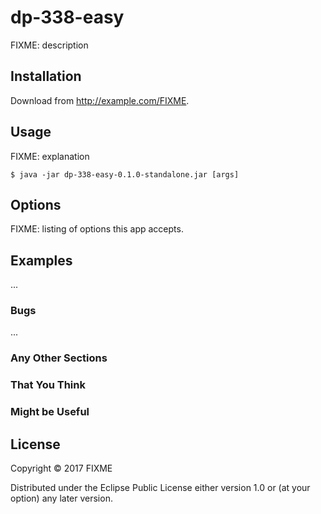 # dp-338-easy

FIXME: description

## Installation

Download from http://example.com/FIXME.

## Usage

FIXME: explanation

    $ java -jar dp-338-easy-0.1.0-standalone.jar [args]

## Options

FIXME: listing of options this app accepts.

## Examples

...

### Bugs

...

### Any Other Sections
### That You Think
### Might be Useful

## License

Copyright © 2017 FIXME

Distributed under the Eclipse Public License either version 1.0 or (at
your option) any later version.

